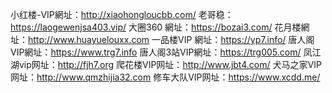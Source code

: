 小红楼-VIP網址：http://xiaohongloucbb.com/
老哥稳：https://laogewenjsa403.vip/
大圈360 網址：https://bozai3.com/
花月楼網址：http://www.huayuelouxx.com
一品楼VIP 網址：https://yp7.info/
唐人阁VIP網址：https://www.trg7.info
唐人阁3站VIP網址：https://trg005.com/
凤江湖vip网址：http://fjh7.org
爬花楼VIP网址：http://www.jbt4.com/
犬马之家VIP网址：http://www.qmzhijia32.com
修车大队VIP网址：https://www.xcdd.me/
